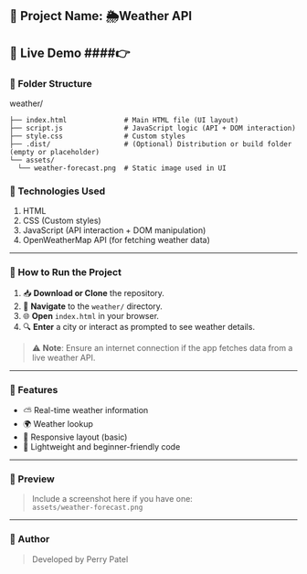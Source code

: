 ## 📁 Project Name: 🌦️Weather API

🔗 Live Demo 
####👉 
---
### 📂 Folder Structure

weather/


    ├── index.html              # Main HTML file (UI layout)
    ├── script.js               # JavaScript logic (API + DOM interaction)
    ├── style.css               # Custom styles
    ├── .dist/                  # (Optional) Distribution or build folder (empty or placeholder)
    └── assets/
      └── weather-forecast.png  # Static image used in UI



### 🧰 Technologies Used

1. HTML
2. CSS (Custom styles)
3. JavaScript (API interaction + DOM manipulation)
4. OpenWeatherMap API (for fetching weather data)

---

### 🚀 How to Run the Project

1. 📥 **Download or Clone** the repository.
2. 📂 **Navigate** to the `weather/` directory.
3. 🌐 **Open** `index.html` in your browser.
4. 🔍 **Enter** a city or interact as prompted to see weather details.

> ⚠️ **Note**: Ensure an internet connection if the app fetches data from a live weather API.

---

### 🧩 Features

- ⛅ Real-time weather information
- 🌍 Weather lookup
- 📱 Responsive layout (basic)
- 🎯 Lightweight and beginner-friendly code

---

### 📸 Preview

> Include a screenshot here if you have one:  
> `assets/weather-forecast.png`

---


### 🙌 Author

> Developed by Perry Patel  


